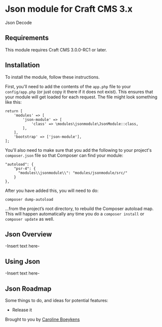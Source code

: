 # Json module for Craft CMS 3.x

Json Decode

## Requirements

This module requires Craft CMS 3.0.0-RC1 or later.

## Installation

To install the module, follow these instructions.

First, you'll need to add the contents of the `app.php` file to your `config/app.php` (or just copy it there if it does not exist). This ensures that your module will get loaded for each request. The file might look something like this:
```
return [
    'modules' => [
        'json-module' => [
            'class' => \modules\jsonmodule\JsonModule::class,
        ],
    ],
    'bootstrap' => ['json-module'],
];
```
You'll also need to make sure that you add the following to your project's `composer.json` file so that Composer can find your module:

    "autoload": {
        "psr-4": {
          "modules\\jsonmodule\\": "modules/jsonmodule/src/"
        }
    },

After you have added this, you will need to do:

    composer dump-autoload
 
 …from the project’s root directory, to rebuild the Composer autoload map. This will happen automatically any time you do a `composer install` or `composer update` as well.

## Json Overview

-Insert text here-

## Using Json

-Insert text here-

## Json Roadmap

Some things to do, and ideas for potential features:

* Release it

Brought to you by [Caroline Boeykens](http://carolineboeykens.be)
